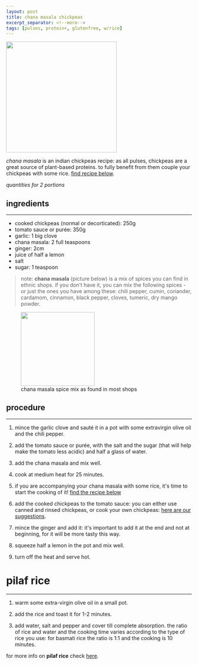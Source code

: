 ```yaml
---
layout: post
title: chana masala chickpeas
excerpt_separator: <!--more-->
tags: [pulses, protein+, glutenfree, w/rice]
---
```


 <img src="../../../images/chana-masala-square.jpg" width="300">

<!--more-->

 _chana masala_ is an indian chickpeas recipe: as all pulses, chickpeas are a great source of plant-based proteins. to fully benefit from them couple your chickpeas with some rice. [find recipe below](#pilaf-rice).
 
 *quantities for 2 portions*

## ingredients
---

- cooked chickpeas (normal or decorticated): 250g
- tomato sauce or purée: 350g
- garlic: 1 big clove
- chana masala: 2 full teaspoons
- ginger: 2cm
- juice of half a lemon
- salt
- sugar: 1 teaspoon
  
> note: **chana masala** (picture below) is a mix of spices you can find in ethnic shops. if you don’t have it, you can mix the following spices - or just the ones you have among these: chili pepper, cumin, coriander, cardamom, cinnamon, black pepper, cloves, tumeric, dry mango powder.


 <figure class="image">
  <img src="../../../images/chana-masala-box.jpg" width=200> 
  <figcaption>chana masala spice mix as found in most shops</figcaption>
</figure>

## procedure
---

1. mince the garlic clove and sauté it in a pot with some extravirgin olive oil and the chili pepper.
   
2. add the tomato sauce or purée, with the salt and the sugar (that will help make the tomato less acidic) and half a glass of water.
   
3. add the chana masala and mix well.
   
4. cook at medium heat for 25 minutes.
   
5. if you are accompanying your chana masala with some rice, it's time to start the cooking of it!  [find the recipe below](#pilaf-rice) 
  
6. add the cooked chickpeas to the tomato sauce: you can either use canned and rinsed chickpeas, or cook your own chickpeas: [here are our suggestions](https://fagiolini.github.io/pulses-guide/).

7. mince the ginger and add it: it's important to add it at the end and not at beginning, for it will be more tasty this way.

8. squeeze half a lemon in the pot and mix well.
   
9.  turn off the heat and serve hot.


# pilaf rice
---

1. warm some extra-virgin olive oil in a small pot.
   
2.  add the rice and toast it for 1-2 minutes.
   
3.  add water, salt and pepper and cover till complete absorption. the ratio of rice and water and the cooking time varies according to the type of rice you use: for basmati rice the ratio is 1:1 and the cooking is 10 minutes.
   
   for more info on **pilaf rice** check [here](https://fagiolini.github.io/pilaf-rice/).


